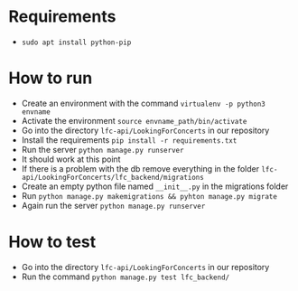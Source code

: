 # Requirements
- `sudo apt install python-pip`

# How to run
- Create an environment with the command `virtualenv -p python3 envname`
- Activate the environment `source envname_path/bin/activate`
- Go into the directory `lfc-api/LookingForConcerts` in our repository
- Install the requirements `pip install -r requirements.txt`
- Run the server `python manage.py runserver`
- It should work at this point
- If there is a problem with the db remove everything in the folder `lfc-api/LookingForConcerts/lfc_backend/migrations`
- Create an empty python file named `__init__.py` in the migrations folder
- Run `python manage.py makemigrations && pyhton manage.py migrate`
- Again run the server `python manage.py runserver`

# How to test
- Go into the directory `lfc-api/LookingForConcerts` in our repository
- Run the command `python manage.py test lfc_backend/`
